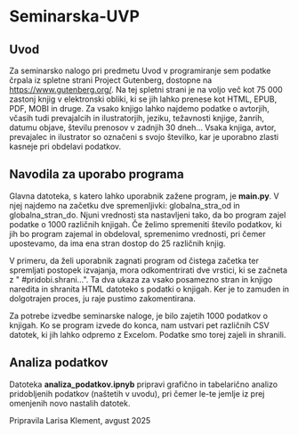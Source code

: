 # Seminarska-UVP

## Uvod
Za seminarsko nalogo pri predmetu Uvod v programiranje sem podatke črpala iz spletne strani Project Gutenberg, dostopne na https://www.gutenberg.org/. Na tej spletni strani je na voljo več kot 75 000 zastonj knjig v elektronski obliki, ki se jih lahko prenese kot HTML, EPUB, PDF, MOBI in druge. Za vsako knjigo lahko najdemo podatke o avtorjih, včasih tudi prevajalcih in ilustratorjih, jeziku, težavnosti knjige, žanrih, datumu objave, številu prenosov v zadnjih 30 dneh... Vsaka knjiga, avtor, prevajalec in ilustrator so označeni s svojo številko, kar je uporabno zlasti kasneje pri obdelavi podatkov.

## Navodila za uporabo programa
Glavna datoteka, s katero lahko uporabnik zažene program, je **main.py**. V njej najdemo na začetku dve spremenljivki: globalna_stra_od in globalna_stran_do. Njuni vrednosti sta nastavljeni tako, da bo program zajel podatke o 1000 različnih knjigah. Če želimo spremeniti število podatkov, ki jih bo program zajemal in obdeloval, spremenimo vrednosti, pri čemer upostevamo, da ima ena stran dostop do 25 različnih knjig. 

V primeru, da želi uporabnik zagnati program od čistega začetka ter spremljati postopek izvajanja, mora odkomentrirati dve vrstici, ki se začneta z " #pridobi.shrani...". Ta dva ukaza za vsako posamezno stran in knjigo naredita in shranita HTML datoteko s podatki o knjigah. Ker je to zamuden in dolgotrajen proces, ju raje pustimo zakomentirana.

Za potrebe izvedbe seminarske naloge, je bilo zajetih 1000 podatkov o knjigah. Ko se program izvede do konca, nam ustvari pet različnih CSV datotek, ki jih lahko odpremo z Excelom. Podatke smo torej zajeli in shranili.

## Analiza podatkov
Datoteka **analiza_podatkov.ipnyb** pripravi grafično in tabelarično analizo pridobljenih podatkov (naštetih v uvodu), pri čemer le-te jemlje iz prej omenjenih novo nastalih datotek.


Pripravila Larisa Klement, avgust 2025
